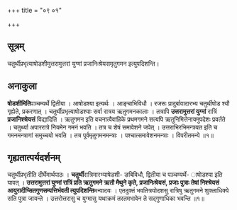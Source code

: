 +++
title = "०९ ०१"

+++
## सूत्रम्
चतुर्थीप्रभृत्याषोडशीमुत्तरामुत्तरां युग्मां प्रजानिःश्रेयसमृतुगमन इत्युपदिशन्ति।
## अनाकुला
**षोडशीमिति**पञ्चम्यर्थे द्वितीया ।
आषोडश्या इत्यर्थः ।
आङ्चाभिविधौ ।
रजसः प्रादुर्बावादारभ्य चतुर्थीषोड श्यौ गृह्येते, प्रकरणात् ।
चतुर्थीप्रभृत्याषोडश्याः सर्वा रात्रय ऋतुगमनकालाः ।
तत्रापि **उत्तरामुत्तरां युग्मां** रात्रिं **प्रजानिश्श्रेयसं** विद्यादिति ।
ऋतुगमन इति वचनात्वैवाहिके प्रथमगमने सत्यपि ऋतुनिमित्तेनायमुपदेशः प्रवर्तते ।
चतुर्थ्या अपाररात्रे नियमेन गमनं भवति ।
तत्र च शेषं समावेशने जपेत् ।
उत्तराभिरभिमन्त्रयत इति च गमनमन्त्राणां समुच्चयो भवति ।
तत्र पूर्वमृतुगमनमन्त्राः ।
पश्चात्समावेशनमन्त्राः ।
विपरीतमन्ये ॥१॥

## गृह्यतात्पर्यदर्शनम्
चतुर्थीप्रभृतीति दीर्घेमार्थपाठः ।
**चतुर्थी**रात्रिमारभ्याषेडशी- ङबिविधौ, द्वितीया च पञ्चम्यर्थे- ाषोडश्या इति यावत् ।
**उत्तरामुत्तरां युग्मां **रात्रिं प्रति ऋतुगमने ऋतौ मैथुने कृते,** प्रजानिःश्रेयसं, **प्रजाः पुत्राः तेषां निश्श्रेयसं आयुरादीप्सितगुणसम्पत्तिर्भवती** त्युपदिशन्ति**मन्वादयः ।
एतदुक्तं भवतित्रयोदशसु रात्रिषु ऋतुगमने शुक्लाधिक्ये सति पुत्रा जायन्ते ।
उत्तरोत्तरासु च युग्मासु यथाक्रमं तरतमभावेन ते सद्गुणाधिका भवन्ति ॥१॥
